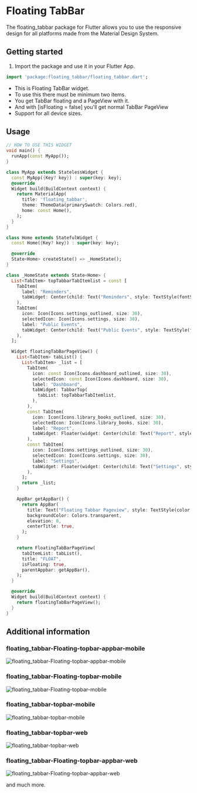 # Floating TabBar

The floating_tabbar package for Flutter allows you to use the responsive design for all platforms made from the Material Design System.

## Getting started

1. Import the package and use it in your Flutter App.
```dart
import 'package:floating_tabbar/floating_tabbar.dart';
```

 * This is Floating TabBar widget.
 * To use this there must be minimum two items.
 * You get TabBar floating and a PageView with it.
 * And with [isFloating = false] you'll get normal TabBar PageView
 * Support for all device sizes.

## Usage

```dart
// HOW TO USE THIS WIDGET
void main() {
  runApp(const MyApp());
}

class MyApp extends StatelessWidget {
  const MyApp({Key? key}) : super(key: key);
  @override
  Widget build(BuildContext context) {
    return MaterialApp(
      title: 'floating_tabbar',
      theme: ThemeData(primarySwatch: Colors.red),
      home: const Home(),
    );
  }
}

class Home extends StatefulWidget {
  const Home({Key? key}) : super(key: key);

  @override
  State<Home> createState() => _HomeState();
}

class _HomeState extends State<Home> {
  List<TabItem> topTabbarTabItemlist = const [
    TabItem(
      label: "Reminders",
      tabWidget: Center(child: Text("Reminders", style: TextStyle(fontSize: 30))),
    ),
    TabItem(
      icon: Icon(Icons.settings_outlined, size: 30),
      selectedIcon: Icon(Icons.settings, size: 30),
      label: "Public Events",
      tabWidget: Center(child: Text("Public Events", style: TextStyle(fontSize: 30))),
    ),
  ];

  Widget floatingTabBarPageView() {
    List<TabItem> tabList() {
      List<TabItem> _list = [
        TabItem(
          icon: const Icon(Icons.dashboard_outlined, size: 30),
          selectedIcon: const Icon(Icons.dashboard, size: 30),
          label: "Dashboard",
          tabWidget: TabbarTop(
            tabList: topTabbarTabItemlist,
          ),
        ),
        const TabItem(
          icon: Icon(Icons.library_books_outlined, size: 30),
          selectedIcon: Icon(Icons.library_books, size: 30),
          label: "Report",
          tabWidget: Floater(widget: Center(child: Text("Report", style: TextStyle(fontSize: 30)))),
        ),
        const TabItem(
          icon: Icon(Icons.settings_outlined, size: 30),
          selectedIcon: Icon(Icons.settings, size: 30),
          label: "Settings",
          tabWidget: Floater(widget: Center(child: Text("Settings", style: TextStyle(fontSize: 30)))),
        ),
      ];
      return _list;
    }

    AppBar getAppBar() {
      return AppBar(
        title: Text("Floating Tabbar Pageview", style: TextStyle(color: Theme.of(context).primaryColor)),
        backgroundColor: Colors.transparent,
        elevation: 0,
        centerTitle: true,
      );
    }

    return FloatingTabBarPageView(
      tabItemList: tabList(),
      title: "FLOAT",
      isFloating: true,
      parentAppbar: getAppBar(),
    );
  }

  @override
  Widget build(BuildContext context) {
    return floatingTabBarPageView();
  }
}
```

## Additional information

### floating_tabbar-Floating-topbar-appbar-mobile
![floating_tabbar-Floating-topbar-appbar-mobile](https://user-images.githubusercontent.com/75387392/161085632-d96c1d8c-a9bc-4472-afbe-01c1f673b47e.PNG)

### floating_tabbar-Floating-topbar-mobile
![floating_tabbar-Floating-topbar-mobile](https://user-images.githubusercontent.com/75387392/161085640-5a1d1e94-0862-476b-88a6-c52617e64367.PNG)

### floating_tabbar-topbar-mobile
![floating_tabbar-topbar-mobile](https://user-images.githubusercontent.com/75387392/161085643-7860a652-c523-4ce2-bc4e-4aade595b449.PNG)

### floating_tabbar-topbar-web
![floating_tabbar-topbar-web](https://user-images.githubusercontent.com/75387392/161085646-266d7983-4011-4633-92a0-0b72b1d2cc16.PNG)

### floating_tabbar-Floating-topbar-appbar-web
![floating_tabbar-Floating-topbar-appbar-web](https://user-images.githubusercontent.com/75387392/161085639-c716d683-4531-409a-a773-6677bfab2688.PNG)

and much more.
